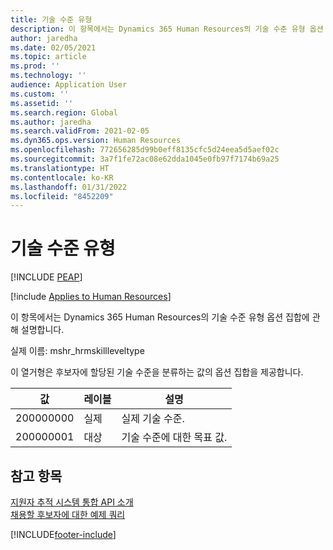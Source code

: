 ```yaml
---
title: 기술 수준 유형
description: 이 항목에서는 Dynamics 365 Human Resources의 기술 수준 유형 옵션 집합에 관해 설명합니다.
author: jaredha
ms.date: 02/05/2021
ms.topic: article
ms.prod: ''
ms.technology: ''
audience: Application User
ms.custom: ''
ms.assetid: ''
ms.search.region: Global
ms.author: jaredha
ms.search.validFrom: 2021-02-05
ms.dyn365.ops.version: Human Resources
ms.openlocfilehash: 772656285d99b0eff8135cfc5d24eea5d5aef02c
ms.sourcegitcommit: 3a7f1fe72ac08e62dda1045e0fb97f7174b69a25
ms.translationtype: HT
ms.contentlocale: ko-KR
ms.lasthandoff: 01/31/2022
ms.locfileid: "8452209"
---
```

# <a name="skill-level-type"></a>기술 수준 유형


[!INCLUDE [PEAP](../includes/peap-1.md)]

[!include [Applies to Human Resources](../includes/applies-to-hr.md)]

이 항목에서는 Dynamics 365 Human Resources의 기술 수준 유형 옵션 집합에 관해 설명합니다.

실제 이름: mshr_hrmskillleveltype

이 열거형은 후보자에 할당된 기술 수준을 분류하는 값의 옵션 집합을 제공합니다.

| 값 | 레이블 | 설명 |
| --- | --- | --- |
| 200000000 | 실제 | 실제 기술 수준. |
| 200000001 | 대상 | 기술 수준에 대한 목표 값. |

## <a name="see-also"></a>참고 항목

[지원자 추적 시스템 통합 API 소개](hr-admin-integration-ats-api-introduction.md)<br>
[채용할 후보자에 대한 예제 쿼리](hr-admin-integration-ats-api-candidate-to-hire-example-query.md)



[!INCLUDE[footer-include](../includes/footer-banner.md)]
